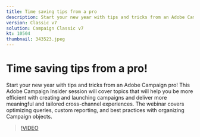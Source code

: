 ```yaml
---
title: Time saving tips from a pro
description: Start your new year with tips and tricks from an Adobe Campaign pro! This Adobe Campaign Insider session will cover topics that will help you be more efficient… (Descriptions should be between 60 and 160 characters)
version: Classic v7
solution: Campaign Classic v7
kt: 10504
thumbnail: 343523.jpeg
---
```


# Time saving tips from a pro!

Start your new year with tips and tricks from an Adobe Campaign pro! This Adobe Campaign Insider session will cover topics that will help you be more efficient with creating and launching campaigns and deliver more meaningful and tailored cross-channel experiences. The webinar covers optimizing queries, custom reporting, and best practices with organizing Campaign objects.

>[!VIDEO](https://video.tv.adobe.com/v/343523/?quality=12&learn=on)
